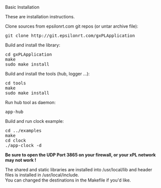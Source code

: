 Basic Installation

These are installation instructions.

Clone sources from epsilonrt.com git repos (or untar archive file):

<pre class="fragment">
git clone http://git.epsilonrt.com/gxPLApplication
</pre>

Build and install the library:

<pre class="fragment">
cd gxPLApplication
make
sudo make install
</pre>

Build and install the tools (hub, logger ...):

<pre class="fragment">
cd tools
make
sudo make install
</pre>

Run hub tool as daemon:

<pre class="fragment">
app-hub
</pre>

Build and run clock example:

<pre class="fragment">
cd ../examples
make
cd clock
./app-clock -d
</pre>

**Be sure to open the UDP Port 3865 on your firewall, or your xPL 
network may not work !**

The shared and static libraries are installed into /usr/local/lib and 
header files is installed in /usr/local/include.  
You can changed the destinations in the Makefile if you'd like.
